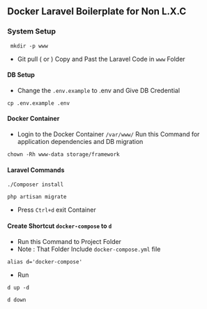 
## Docker Laravel Boilerplate for Non L.X.C

### System Setup 

```
 mkdir -p www
```

-  Git pull  ( or ) Copy and Past the Laravel Code in `www` Folder

#### DB Setup
- Change the `.env.example` to .env and Give DB Credential 
 
```
cp .env.example .env
```

#### Docker Container
-  Login to the Docker Container `/var/www/` Run this Command for application dependencies and DB migration

```
chown -Rh www-data storage/framework
```

 #### Laravel Commands

 ```
 ./Composer install
```

```
php artisan migrate
```

-  Press `Ctrl+d`  exit Container

#### Create Shortcut `docker-compose` to `d`
- Run this Command to Project Folder 
-  Note :  That Folder Include `docker-compose.yml` file
```
alias d='docker-compose'
```

- Run 
```
d up -d 
```

```
d down 
```
